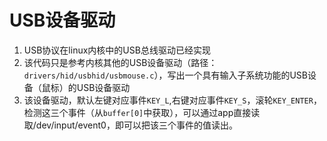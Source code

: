 # USB设备驱动
1. USB协议在linux内核中的USB总线驱动已经实现
2. 该代码只是参考内核其他的USB设备驱动（路径：`drivers/hid/usbhid/usbmouse.c`），写出一个具有输入子系统功能的USB设备（鼠标）的USB设备驱动
3. 该设备驱动，默认左键对应事件`KEY_L`,右键对应事件`KEY_S`，滚轮`KEY_ENTER`，检测这三个事件（从`buffer[0]`中获取），可以通过app直接读取/dev/input/event0，即可以把该三个事件的值读出。